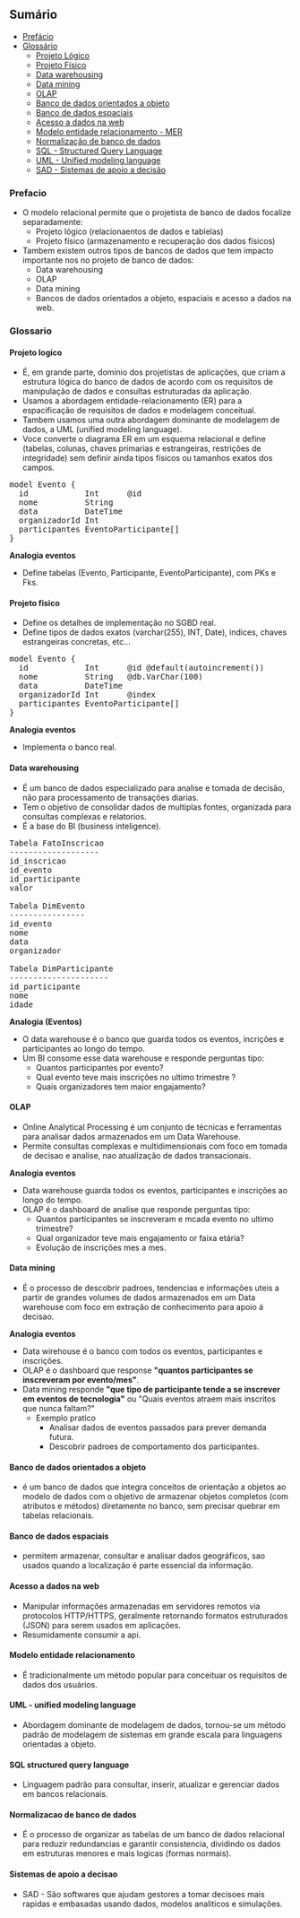 ## Sumário

-  [Prefácio](#prefacio)
-  [Glossário](#)
   -  [Projeto Lógico](#projeto-logico)
   -  [Projeto Físico](#projeto-fisico)
   -  [Data warehousing](#data-warehousing)
   -  [Data mining](#data-mining)
   -  [OLAP](#olap)
   -  [Banco de dados orientados a objeto](#banco-de-dados-orientados-a-objeto)
   -  [Banco de dados espaciais](#banco-de-dados-espaciais)
   -  [Acesso a dados na web](#acesso-a-dados-na-web)
   -  [Modelo entidade relacionamento - MER](#modelo-entidade-relacionamento)
   -  [Normalização de banco de dados](#normalizacao-de-banco-de-dados)
   -  [SQL - Structured Query Language](#sql-structured-query-language)
   -  [UML - Unified modeling language](#uml---unified-modeling-language)
   -  [SAD - Sistemas de apoio a decisão](#sistemas-de-apoio-a-decisao)

### Prefacio

-  O modelo relacional permite que o projetista de banco de dados focalize separadamente:
   -  Projeto lógico (relacionaentos de dados e tablelas)
   -  Projeto físico (armazenamento e recuperação dos dados físicos)
-  Tambem existem outros tipos de bancos de dados que tem impacto importante nos no projeto de banco de dados:
   -  Data warehousing
   -  OLAP
   -  Data mining
   -  Bancos de dados orientados a objeto, espaciais e acesso a dados na web.

### Glossario

#### Projeto logico

-  É, em grande parte, dominio dos projetistas de aplicações, que criam a estrutura lógica do banco de dados de acordo com os requisitos de manipulação de dados e consultas estruturadas da aplicação.
-  Usamos a abordagem entidade-relacionamento (ER) para a espacificação de requisitos de dados e modelagem conceitual.
-  Tambem usamos uma outra abordagem dominante de modelagem de dados, a UML (unified modeling language).
-  Voce converte o diagrama ER em um esquema relacional e define (tabelas, colunas, chaves primarias e estrangeiras, restrições de integridade) sem definir ainda tipos físicos ou tamanhos exatos dos campos.

<pre>
model Evento {
  id            Int      @id
  nome          String
  data          DateTime
  organizadorId Int
  participantes EventoParticipante[]
}
</pre>

**Analogia eventos**

-  Define tabelas (Evento, Participante, EventoParticipante), com PKs e Fks.

#### Projeto fisico

-  Define os detalhes de implementação no SGBD real.
-  Define tipos de dados exatos (varchar(255), INT, Date), indices, chaves estrangeiras concretas, etc...

<pre>
model Evento {
  id            Int      @id @default(autoincrement())
  nome          String   @db.VarChar(100)
  data          DateTime
  organizadorId Int      @index
  participantes EventoParticipante[]
}
</pre>

**Analogia eventos**

-  Implementa o banco real.

#### Data warehousing

-  É um banco de dados especializado para analise e tomada de decisão, não para processamento de transações diarias.
-  Tem o objetivo de consolidar dados de multiplas fontes, organizada para consultas complexas e relatorios.
-  É a base do BI (business inteligence).

<pre>
Tabela FatoInscricao
-------------------
id_inscricao
id_evento
id_participante
valor

Tabela DimEvento
----------------
id_evento
nome
data
organizador

Tabela DimParticipante
---------------------
id_participante
nome
idade
</pre>

**Analogia (Eventos)**

-  O data warehouse é o banco que guarda todos os eventos, incrições e participantes ao longo do tempo.
-  Um BI consome esse data warehouse e responde perguntas tipo:
   -  Quantos participantes por evento?
   -  Qual evento teve mais inscrições no ultimo trimestre ?
   -  Quais organizadores tem maior engajamento?

#### OLAP

-  Online Analytical Processing é um conjunto de técnicas e ferramentas para analisar dados armazenados em um Data Warehouse.
-  Permite consultas complexas e multidimensionais com foco em tomada de decisao e analise, nao atualização de dados transacionais.

**Analogia eventos**

-  Data warehouse guarda todos os eventos, participantes e inscrições ao longo do tempo.
-  OLAP é o dashboard de analise que responde perguntas tipo:
   -  Quantos participantes se inscreveram e mcada evento no ultimo trimestre?
   -  Qual organizador teve mais engajamento or faixa etária?
   -  Evolução de inscrições mes a mes.

#### Data mining

-  É o processo de descobrir padroes, tendencias e informações uteis a partir de grandes volumes de dados armazenados em um Data warehouse com foco em extração de conhecimento para apoio á decisao.

**Analogia eventos**

-  Data wirehouse é o banco com todos os eventos, participantes e inscrições.
-  OLAP é o dashboard que response **"quantos participantes se inscreveram por evento/mes"**.
-  Data mining responde **"que tipo de participante tende a se inscrever em eventos de tecnologia"** ou "Quais eventos atraem mais inscritos que nunca faltam?"
   -  Exemplo pratico
      -  Analisar dados de eventos passados para prever demanda futura.
      -  Descobrir padroes de comportamento dos participantes.

#### Banco de dados orientados a objeto

-  é um banco de dados que integra conceitos de orientação a objetos ao modelo de dados com o objetivo de armazenar objetos completos (com atributos e métodos) diretamente no banco, sem precisar quebrar em tabelas relacionais.

#### Banco de dados espaciais

-  permitem armazenar, consultar e analisar dados geográficos, sao usados quando a localização é parte essencial da informação.

#### Acesso a dados na web

-  Manipular informações armazenadas em servidores remotos via protocolos HTTP/HTTPS, geralmente retornando formatos estruturados (JSON) para serem usados em aplicações.
-  Resumidamente consumir a api.

#### Modelo entidade relacionamento

-  É tradicionalmente um método popular para conceituar os requisitos de dados dos usuários.

#### UML - unified modeling language

-  Abordagem dominante de modelagem de dados, tornou-se um método padrão de modelagem de sistemas em grande escala para linguagens orientadas a objeto.

#### SQL structured query language

-  Linguagem padrão para consultar, inserir, atualizar e gerenciar dados em bancos relacionais.

#### Normalizacao de banco de dados

-  É o processo de organizar as tabelas de um banco de dados relacional para reduzir redundancias e garantir consistencia, dividindo os dados em estruturas menores e mais logicas (formas normais).

#### Sistemas de apoio a decisao

-  SAD - São softwares que ajudam gestores a tomar decisoes mais rapidas e embasadas usando dados, modelos analiticos e simulações.

